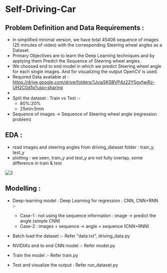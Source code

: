 # Self-Driving-Car

## Problem Definition and Data Requirements :

- In simplified minimal version, we have total 45406 sequence of images (25 minutes of video) with the corresponding Steering wheel angles as a Dataset.
- Primary Objectives are to learn the Deep Learning techniques and by applying them Predict the Sequence of Steering wheel angles.
- We choosed end to end model in which we predict Steering wheel angle for each single images. And for visualizing the output OpenCV is used.
- Required Data available at : https://drive.google.com/drive/folders/1JviaSKSBVP4z22Y5gyfwjRz-UH2C0d1q?usp=sharing
- 
- Split the dataset : Train vs Test :-
    - 80%:20%
    - 25min:5min
- Sequence of images -> Sequence of Steering wheel angle (regression problem)

## EDA :

- read images and steering angles from driving_dataset folder : train_y, test_y
- plotting : we seen, train_y and test_y are not fully overlap, some difference in train & test

![2](https://user-images.githubusercontent.com/54996809/154904867-d2027431-7a66-4de0-9892-6536d95c9fdf.png)

## Modelling :

- Deep-learning model : Deep Learning for regression : CNN, CNN+RNN :-
    - Case-1 : not using the sequence information : image -> predict the angle (simple CNN)
    - Case-2 : images + sequence -> angle + sequence (CNN+RNN)

- Batch load the dataset :- Refer "data.txt", driving_data.py

- NVIDIA’s end to end CNN model :- Refer model.py
 
- Train the model :- Refer train.py

- Test and visualize the output : Refer run_dataset.py






